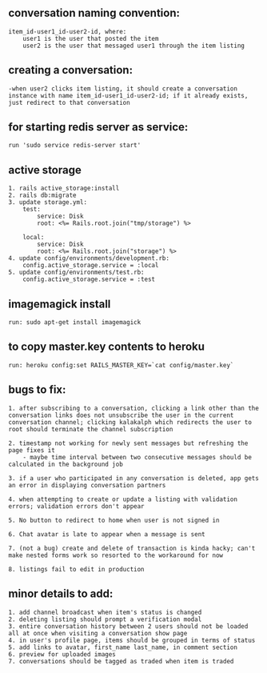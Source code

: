 ## conversation naming convention:
    item_id-user1_id-user2-id, where:
        user1 is the user that posted the item
        user2 is the user that messaged user1 through the item listing


## creating a conversation:
    -when user2 clicks item listing, it should create a conversation instance with name item_id-user1_id-user2-id; if it already exists, just redirect to that conversation

## for starting redis server as service:
    run 'sudo service redis-server start'

## active storage
    1. rails active_storage:install
    2. rails db:migrate
    3. update storage.yml:
        test:
            service: Disk
            root: <%= Rails.root.join("tmp/storage") %>

        local:
            service: Disk
            root: <%= Rails.root.join("storage") %>
    4. update config/environments/development.rb:
        config.active_storage.service = :local
    5. update config/environments/test.rb:
        config.active_storage.service = :test

## imagemagick install
    run: sudo apt-get install imagemagick

## to copy master.key contents to heroku
    run: heroku config:set RAILS_MASTER_KEY=`cat config/master.key`

## bugs to fix:
    1. after subscribing to a conversation, clicking a link other than the conversation links does not unsubscribe the user in the current conversation channel; clicking kalakalph which redirects the user to root should terminate the channel subscription

    2. timestamp not working for newly sent messages but refreshing the page fixes it
        - maybe time interval between two consecutive messages should be calculated in the background job

    3. if a user who participated in any conversation is deleted, app gets an error in displaying conversation partners

    4. when attempting to create or update a listing with validation errors; validation errors don't appear

    5. No button to redirect to home when user is not signed in
    
    6. Chat avatar is late to appear when a message is sent

    7. (not a bug) create and delete of transaction is kinda hacky; can't make nested forms work so resorted to the workaround for now

    8. listings fail to edit in production
## minor details to add:
    1. add channel broadcast when item's status is changed
    2. deleting listing should prompt a verification modal
    3. entire conversation history between 2 users should not be loaded all at once when visiting a conversation show page
    4. in user's profile page, items should be grouped in terms of status
    5. add links to avatar, first_name last_name, in comment section
    6. preview for uploaded images
    7. conversations should be tagged as traded when item is traded

